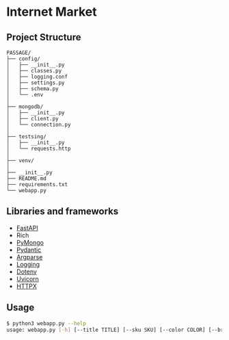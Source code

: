 
# Internet Market

## Project Structure
```
PASSAGE/
├── config/
│   ├── __init__.py
│   ├── classes.py
│   ├── logging.conf
│   ├── settings.py
│   ├── schema.py
│   └── .env
│
├── mongodb/
│   ├── __init__.py
│   ├── client.py
│   └── connection.py
│
├── testsing/
│   ├── __init__.py
│   └── requests.http
│
├── venv/
│
├── __init__.py
├── README.md
├── requirements.txt
└── webapp.py
```

## Libraries and frameworks
- [FastAPI](https://fastapi.tiangolo.com/)
-  Rich
- [PyMongo](https://pymongo.readthedocs.io/en/stable/)
- [Pydantic](https://pydantic-docs.helpmanual.io/)
- [Argparse](https://docs.python.org/3/library/argparse.html)
- [Logging](https://docs.python.org/3/library/logging.html)
- [Dotenv](https://pypi.org/project/python-dotenv/)
- [Uvicorn](https://www.uvicorn.org/)
- [HTTPX](https://www.python-httpx.org/)

## Usage
```bash
$ python3 webapp.py --help
usage: webapp.py [-h] [--title TITLE] [--sku SKU] [--color COLOR] [--brand BRAND] [--type TYPE] [--category CATEGORY] [--country COUNTRY] [--price PRICE] [--size {show,hide}] [--output {json,table}] [--limit {one,all}]

